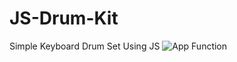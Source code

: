 # JS-Drum-Kit
Simple Keyboard Drum Set Using JS
![App Function](https://github.com/znylen88/JS-Drum-Kit/blob/main/DrumKit.png)
